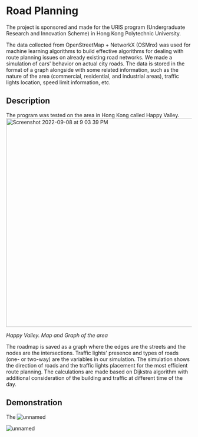 # Road Planning 

The project is sponsored and made for the URIS program (Undergraduate Research and Innovation Scheme) in Hong Kong Polytechnic University.


The data collected from OpenStreetMap + NetworkX (OSMnx) was used for machine learning algorithms to build effective algorithms for dealing with route planning issues on already existing road networks. We made a simulation of cars' behavior on actual city roads. The data is stored in the format of a graph alongside with some related information, such as the nature of the area (commercial, residential, and industrial areas), traffic lights location, speed limit information, etc. 

## Description
The program was tested on the area in Hong Kong called Happy Valley.
<img width="567" alt="Screenshot 2022-09-08 at 9 03 39 PM" src="https://user-images.githubusercontent.com/53049009/189129054-2b16eef2-bbe6-4f3f-ac4f-ff5bc9d3841b.png">


*Happy Valley. Map and Graph of the area*

The roadmap is saved as a graph where the edges are the streets and the nodes are the intersections. Traffic lights' presence and types of roads (one- or two-way) are the variables in our simulation. The simulation shows the direction of roads and the traffic lights placement for the most efficient route planning. The calculations are made based on Dijkstra algorithm with additional consideration of the building and traffic at different time of the day.

## Demonstration

The 
![unnamed](https://user-images.githubusercontent.com/53049009/187439274-ed1820ef-305d-4ff5-9790-e0eb3e1b799f.png)



![unnamed](https://user-images.githubusercontent.com/53049009/187441229-a33d463c-1465-420f-a856-7e8a27475810.gif)
